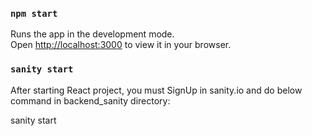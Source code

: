 ### `npm start`

Runs the app in the development mode.\
Open [http://localhost:3000](http://localhost:3000) to view it in your browser.

### `sanity start`

After starting React project, you must SignUp in sanity.io and do below command in backend_sanity directory:

sanity start
